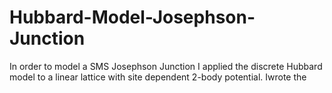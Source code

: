 # Hubbard-Model-Josephson-Junction
In order to model a SMS Josephson Junction I applied the discrete Hubbard model to a linear lattice with site dependent 2-body potential. Iwrote the 
